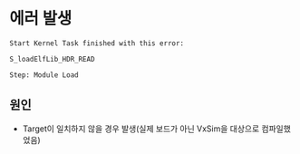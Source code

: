 # 에러 발생
```
Start Kernel Task finished with this error:

S_loadElfLib_HDR_READ

Step: Module Load
```
## 원인
+ Target이 일치하지 않을 경우 발생(실제 보드가 아닌 VxSim을 대상으로 컴파일했었음)
```

```